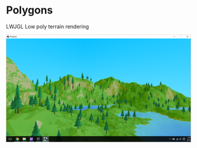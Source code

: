 # Polygons
LWJGL Low poly terrain rendering

![Terrain Screenshot](https://github.com/ninthworld/Polygons/blob/master/screenshots/ss1_terrain.png)
